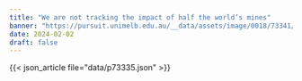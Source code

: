 ```yaml
---
title: "We are not tracking the impact of half the world’s mines"
banner: "https://pursuit.unimelb.edu.au/__data/assets/image/0018/73341/a5471ad21352190c9b155505e77454e5bf941f28.jpg"
date: 2024-02-02
draft: false
---
```


{{< json_article file="data/p73335.json" >}}